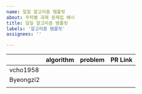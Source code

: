 ```yaml
---
name: 일일 알고리즘 템플릿
about: 주차별 과제 문제집 예시
title: 일일 알고리즘 템플릿
labels: '알고리즘 템플릿'
assignees: ''

---
```


|           | algorithm | problem | PR Link |
|-----------|-----------|---------|---------|
| vcho1958  |           |         |         |
| Byeongzi2 |           |         |         |
|           |           |         |         |